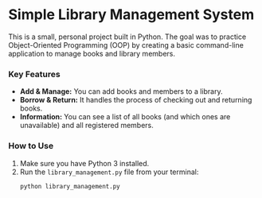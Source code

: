 # Simple Library Management System

This is a small, personal project built in Python. The goal was to practice Object-Oriented Programming (OOP) by creating a basic command-line application to manage books and library members.

### Key Features
- **Add & Manage:** You can add books and members to a library.
- **Borrow & Return:** It handles the process of checking out and returning books.
- **Information:** You can see a list of all books (and which ones are unavailable) and all registered members.

### How to Use
1. Make sure you have Python 3 installed.
2. Run the `library_management.py` file from your terminal:
   ```bash
   python library_management.py
